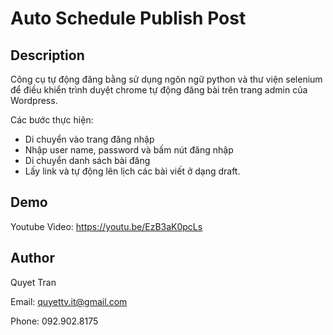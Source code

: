 # Auto Schedule Publish Post

## Description
Công cụ tự động đăng bằng sử dụng ngôn ngữ python và thư viện selenium để điều khiển trình duyệt chrome tự động đăng bài trên trang admin của Wordpress.

Các bước thực hiện:
- Di chuyển vào trang đăng nhập
- Nhập user name, password và bấm nút đăng nhập
- Di chuyển danh sách bài đăng
- Lấy link và tự động lên lịch các bài viết ở dạng draft.

## Demo
Youtube Video: https://youtu.be/EzB3aK0pcLs

## Author
Quyet Tran

Email: quyettv.it@gmail.com

Phone: 092.902.8175